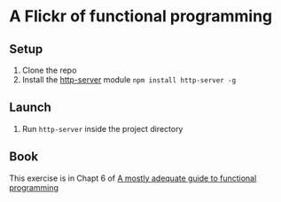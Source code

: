 # A Flickr of functional programming

## Setup

1. Clone the repo
2. Install the [http-server](https://github.com/indexzero/http-server) module `npm install http-server -g`

## Launch 

1. Run `http-server` inside the project directory

## Book

This exercise is in Chapt 6 of [A mostly adequate guide to functional programming](https://drboolean.gitbooks.io/mostly-adequate-guide)